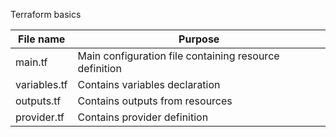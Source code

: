 Terraform basics

| File name  | Purpose|
| ------------- | ------------------------------------------------------- |
| main.tf       | Main configuration file containing resource definition  |
| variables.tf  | Contains variables declaration                          |
| outputs.tf    | Contains outputs from resources                         |
| provider.tf   | Contains provider definition                            |